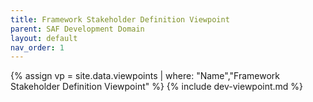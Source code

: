 ```yaml
---
title: Framework Stakeholder Definition Viewpoint
parent: SAF Development Domain
layout: default
nav_order: 1
---
```

{% assign vp = site.data.viewpoints | where: "Name","Framework Stakeholder Definition Viewpoint" %}
{% include dev-viewpoint.md %}